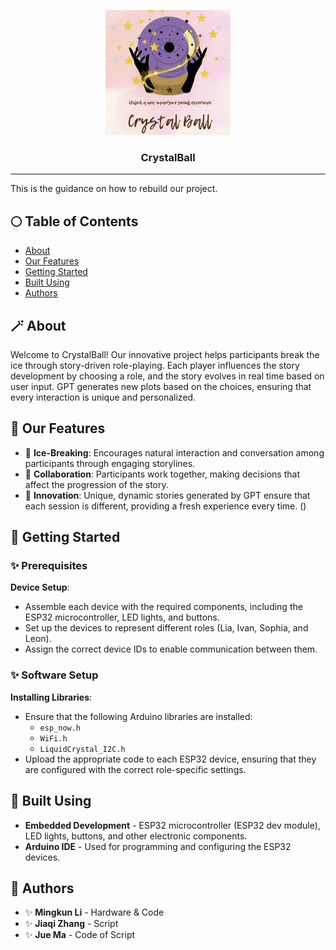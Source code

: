 <p align="center">
  <a href="" rel="noopener">
    <img width=200px height=200px src="./Logo.png" alt="Project logo">
  </a>
</p>

<h3 align="center">CrystalBall</h3>

---

<p>This is the guidance on how to rebuild our project.</p>

## 🌕 Table of Contents

- [About](#about)
- [Our Features](#our_features)
- [Getting Started](#getting_started)
- [Built Using](#built_using)
- [Authors](#authors)

## 🪄 About <a name="about"></a>

Welcome to CrystalBall! Our innovative project helps participants break the ice through story-driven role-playing. Each player influences the story development by choosing a role, and the story evolves in real time based on user input. GPT generates new plots based on the choices, ensuring that every interaction is unique and personalized.

## 🦋 Our Features <a name="our_features"></a>

- 💫 **Ice-Breaking**: Encourages natural interaction and conversation among participants through engaging storylines.
- 💫 **Collaboration**: Participants work together, making decisions that affect the progression of the story.
- 💫 **Innovation**: Unique, dynamic stories generated by GPT ensure that each session is different, providing a fresh experience every time. ()

## 🔮 Getting Started <a name="getting_started"></a>

### ✨ Prerequisites
**Device Setup**:
   - Assemble each device with the required components, including the ESP32 microcontroller, LED lights, and buttons.
   - Set up the devices to represent different roles (Lia, Ivan, Sophia, and Leon).
   - Assign the correct device IDs to enable communication between them.

### ✨ Software Setup
**Installing Libraries**:
   - Ensure that the following Arduino libraries are installed:
     - `esp_now.h`
     - `WiFi.h`
     - `LiquidCrystal_I2C.h`
   - Upload the appropriate code to each ESP32 device, ensuring that they are configured with the correct role-specific settings.

## 🐜 Built Using <a name="built_using"></a>

- **Embedded Development** - ESP32 microcontroller (ESP32 dev module), LED lights, buttons, and other electronic components.
- **Arduino IDE** - Used for programming and configuring the ESP32 devices.

## 🔆 Authors <a name="authors"></a>

- ✨ **Mingkun Li** - Hardware & Code
- ✨ **Jiaqi Zhang** - Script
- ✨ **Jue Ma** - Code of Script
